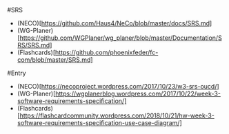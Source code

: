 #SRS
- (NECO)[https://github.com/Haus4/NeCo/blob/master/docs/SRS.md]
- (WG-Planer)[https://github.com/WGPlaner/wg_planer/blob/master/Documentation/SRS/SRS.md]
- (Flashcards)[https://github.com/phoenixfeder/fc-com/blob/master/SRS.md]

#Entry
- (NECO)[https://necoproject.wordpress.com/2017/10/23/w3-srs-oucd/]
- (WG-Planer)[https://wgplanerblog.wordpress.com/2017/10/22/week-3-software-requirements-specification/]
- (Flashcards)[https://flashcardcommunity.wordpress.com/2018/10/21/hw-week-3-software-requirements-specification-use-case-diagram/]
